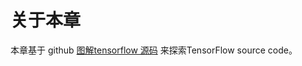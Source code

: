 # 关于本章

本章基于 github [图解tensorflow 源码](https://github.com/yao62995/tensorflow) 来探索TensorFlow source code。